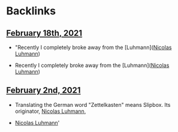
# Backlinks
## [February 18th, 2021](<February 18th, 2021.md>)
- "Recently I completely broke away from the [Luhmann]([Nicolas Luhmann](<Nicolas Luhmann.md>))

- Recently I completely broke away from the [Luhmann]([Nicolas Luhmann](<Nicolas Luhmann.md>))

## [February 2nd, 2021](<February 2nd, 2021.md>)
- Translating the German word "Zettelkasten" means Slipbox. Its originator, [Nicolas Luhmann](<Nicolas Luhmann.md>),

- [Nicolas Luhmann](<Nicolas Luhmann.md>)'

